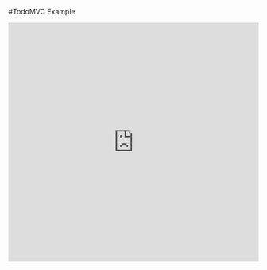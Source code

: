 #TodoMVC Example

<iframe
  src="https://embed.plnkr.co/iiiPcC?show=preview&deferRun"
  frameborder="0"
  width="100%"
  height="480px"
></iframe>